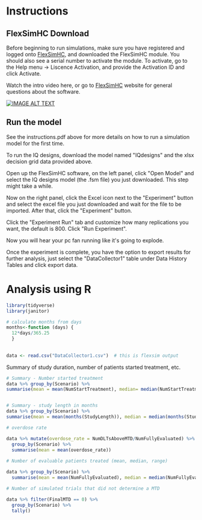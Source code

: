 # Instructions

## FlexSimHC Download

Before beginning to run simulations, make sure you have registered and logged onto [FlexSimHC](https://flexsim.com/clinical-trials), and downloaded the FlexSimHC module. You should also see a serial number to activate the module. To activate, go to the Help menu -> Liscence Activation, and provide the Activation ID and click Activate. 

Watch the intro video here, or go to [FlexSimHC](https://flexsim.com/clinical-trials) website for general questions about the software.

[![IMAGE ALT TEXT](http://img.youtube.com/vi/oAgYD6WnWis/0.jpg)](https://www.youtube.com/watch?v=oAgYD6WnWis "Video Title")


## Run the model

See the instructions.pdf above for more details on how to run a simulation model for the first time. 

To run the IQ designs, download the model named "IQdesigns" and the xlsx decision grid data provided above. 

Open up the FlexSimHC software, on the left panel, click "Open Model" and select the IQ designs model (the .fsm file) you just downloaded. This step might take a while.

Now on the right panel, click the Excel icon next to the "Experiment" button and select the excel file you just downloaded and wait for the file to be imported. After that, click the "Experiment" button. 

Click the "Experiment Run" tab and customize how many replications you want, the default is 800. Click "Run Experiment". 

Now you will hear your pc fan running like it's going to explode. 

Once the experiment is complete, you have the option to export results for further analysis, just select the "DataCollector1" table under Data History Tables and click export data. 

# Analysis using R


```R
library(tidyverse)
library(janitor)

# calculate months from days
months<-function (days) {
  12*days/365.25
  }
  
  
data <- read.csv("DataCollector1.csv")  # this is flexsim output


```

Summary of study duration, number of patients started treatment, etc. 
```R
# Summary - Number started treatment
data %>% group_by(Scenario) %>% 
summarise(mean = mean(NumStartTreatment), median= median(NumStartTreatment), range = range(NumStartTreatment))  # N started treatmetn at each design


# Summary - study length in months
data %>% group_by(Scenario) %>% 
summarise(mean = mean(months(StudyLength)), median = median(months(StudyLength)), range = range(months(StudyLength)))  # Study length in months.

# overdose rate

data %>% mutate(overdose_rate = NumDLTsAboveMTD/NumFullyEvaluated) %>% 
  group_by(Scenario) %>% 
  summarise(mean = mean(overdose_rate))
  
# Number of evaluable patients treated (mean, median, range)

data %>% group_by(Scenario) %>% 
  summarise(mean = mean(NumFullyEvaluated), median = median(NumFullyEvaluated), range = range(NumFullyEvaluated))

# Number of simulated trials that did not determine a MTD

data %>% filter(FinalMTD == 0) %>% 
  group_by(Scenario) %>% 
  tally()
  
  
  
  
```










